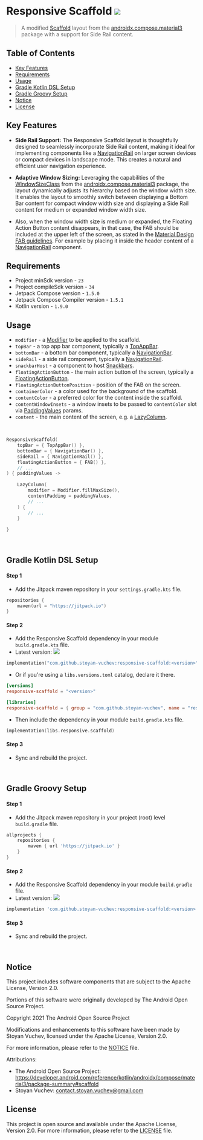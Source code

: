 # Responsive Scaffold [![](https://jitpack.io/v/stoyan-vuchev/responsive-scaffold.svg)](https://jitpack.io/#stoyan-vuchev/responsive-scaffold)

> A modified [Scaffold](https://developer.android.com/reference/kotlin/androidx/compose/material3/package-summary#scaffold) layout from the [androidx.compose.material3](https://developer.android.com/reference/kotlin/androidx/compose/material3/package-summary) package with a support for Side Rail content.

## Table of Contents

* [Key Features](#key-features)
* [Requirements](#requirements)
* [Usage](#usage)
* [Gradle Kotlin DSL Setup](#gradle-kotlin-dsl-setup)
* [Gradle Groovy Setup](#gradle-groovy-setup)
* [Notice](#notice)
* [License](#license)

## Key Features

- ****Side Rail Support:**** The Responsive Scaffold layout is thoughtfully designed to seamlessly incorporate Side Rail content, making it ideal for implementing components like a [NavigationRail](https://developer.android.com/reference/kotlin/androidx/compose/material3/package-summary#navigationrail) on larger screen devices or compact devices in landscape mode. This creates a natural and efficient user navigation experience.


- ****Adaptive Window Sizing:**** Leveraging the capabilities of the [WindowSizeClass](https://developer.android.com/reference/kotlin/androidx/compose/material3/windowsizeclass/WindowSizeClass) from the [androidx.compose.material3](https://developer.android.com/reference/kotlin/androidx/compose/material3/windowsizeclass/package-summary) package, the layout dynamically adjusts its hierarchy based on the window width size. It enables the layout to smoothly switch between displaying a Bottom Bar content for compact window width size and displaying a Side Rail content for medium or expanded window width size.


- Also, when the window width size is medium or expanded, the Floating Action Button content disappears, in that case, the FAB should be included at the upper left of the screen, as stated in the [Material Design FAB guidelines](https://m3.material.io/components/floating-action-button/guidelines#db386471-8faf-4ded-ad55-8fc63ddb6e40). For example by placing it inside the header content of a [NavigationRail](https://developer.android.com/reference/kotlin/androidx/compose/material3/package-summary#navigationrail) component.

## Requirements

- Project minSdk version - `23`
- Project compileSdk version - `34`
- Jetpack Compose version - `1.5.0`
- Jetpack Compose Compiler version - `1.5.1`
- Kotlin version - `1.9.0`


## Usage

* `modifier` - a [Modifier](https://developer.android.com/reference/kotlin/androidx/compose/ui/Modifier) to be applied to the scaffold.
* `topBar` - a top app bar component, typically a [TopAppBar](https://developer.android.com/reference/kotlin/androidx/compose/material3/package-summary#topappbar).
* `bottomBar` - a bottom bar component, typically a [NavigationBar](https://developer.android.com/reference/kotlin/androidx/compose/material3/package-summary#navigationbar).
* `sideRail` - a side rail component, typically a [NavigationRail](https://developer.android.com/reference/kotlin/androidx/compose/material3/package-summary#navigationrail).
* `snackbarHost` - a component to host [Snackbars](https://developer.android.com/reference/kotlin/androidx/compose/material3/package-summary#snackbar).
* `floatingActionButton` - the main action button of the screen, typically a [FloatingActionButton](https://developer.android.com/reference/kotlin/androidx/compose/material3/package-summary#floatingactionbutton).
* `floatingActionButtonPosition` - position of the FAB on the screen.
* `containerColor` - a color used for the background of the scaffold.
* `contentColor` - a preferred color for the content inside the scaffold.
* `contentWindowInsets` - a window insets to be passed to `contentColor` slot via [PaddingValues](https://developer.android.com/reference/kotlin/androidx/compose/foundation/layout/PaddingValues) params.
* `content` - the main content of the screen, e.g. a [LazyColumn](https://developer.android.com/reference/kotlin/androidx/compose/foundation/lazy/package-summary#LazyColumn).

<br/>

```kotlin
ResponsiveScaffold(
    topBar = { TopAppBar() },
    bottomBar = { NavigationBar() },
    sideRail = { NavigationRail() },
    floatingActionButton = { FAB() },
    // ...
) { paddingValues ->
    
    LazyColumn(
        modifier = Modifier.fillMaxSize(),
        contentPadding = paddingValues,
        // ...
    ) {
        // ...
    }
    
}
```
<br/>

## Gradle Kotlin DSL Setup

#### Step 1

* Add the Jitpack maven repository in your `settings.gradle.kts` file.

```kotlin
repositories {
    maven(url = "https://jitpack.io")
}
```

#### Step 2

* Add the Responsive Scaffold dependency in your module `build.gradle.kts` file.
* Latest version: [![](https://jitpack.io/v/stoyan-vuchev/responsive-scaffold.svg)](https://jitpack.io/#stoyan-vuchev/responsive-scaffold)

```kotlin
implementation("com.github.stoyan-vuchev:responsive-scaffold:<version>")
```

* Or if you're using a `libs.versions.toml` catalog, declare it there.

```toml
[versions]
responsive-scaffold = "<version>"

[libraries]
responsive-scaffold = { group = "com.github.stoyan-vuchev", name = "responsive-scaffold", version.ref = "responsive-scaffold" }
```

* Then include the dependency in your module `build.gradle.kts` file.

```kotlin
implementation(libs.responsive.scaffold)
```

#### Step 3

* Sync and rebuild the project.

<br/>

## Gradle Groovy Setup

#### Step 1

* Add the Jitpack maven repository in your project (root) level `build.gradle` file.

```groovy
allprojects {
    repositories {
        maven { url 'https://jitpack.io' }
    }
}
```

#### Step 2

* Add the Responsive Scaffold dependency in your module `build.gradle` file.
* Latest version: [![](https://jitpack.io/v/stoyan-vuchev/responsive-scaffold.svg)](https://jitpack.io/#stoyan-vuchev/responsive-scaffold)

```groovy
implementation 'com.github.stoyan-vuchev:responsive-scaffold:<version>'
```

#### Step 3

* Sync and rebuild the project.

<br/>

## Notice

This project includes software components that are subject to the Apache License, Version 2.0.

Portions of this software were originally developed by The Android Open Source Project.

Copyright 2021 The Android Open Source Project

Modifications and enhancements to this software have been made by Stoyan Vuchev, licensed under the Apache License, Version 2.0.

For more information, please refer to the [NOTICE](./NOTICE) file.

Attributions:

- The Android Open Source Project: https://developer.android.com/reference/kotlin/androidx/compose/material3/package-summary#scaffold
- Stoyan Vuchev: [contact.stoyan.vuchev@gmail.com](mailto://contact.stoyan.vuchev@gmail.com)

## License

This project is open source and available under the Apache License, Version 2.0. For more information, please refer to the [LICENSE](./LICENSE) file.
